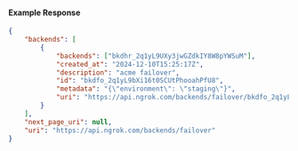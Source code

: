 <!-- Code generated for API Clients. DO NOT EDIT. -->

#### Example Response

```json
{
	"backends": [
		{
			"backends": ["bkdhr_2q1yL9UXy3jwGZdkIY8W8pYWSuM"],
			"created_at": "2024-12-10T15:25:17Z",
			"description": "acme failover",
			"id": "bkdfo_2q1yL9bXi16t0SCUtPhooahPfU8",
			"metadata": "{\"environment\": \"staging\"}",
			"uri": "https://api.ngrok.com/backends/failover/bkdfo_2q1yL9bXi16t0SCUtPhooahPfU8"
		}
	],
	"next_page_uri": null,
	"uri": "https://api.ngrok.com/backends/failover"
}
```
